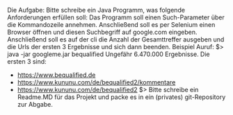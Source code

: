 Die Aufgabe:
Bitte schreibe ein Java Programm, was folgende Anforderungen erfüllen soll:
Das Programm soll einen Such-Parameter über die Kommandozeile annehmen. Anschließend soll es per Selenium einen Browser öffnen und diesen Suchbegriff auf google.com eingeben.
Anschließend soll es auf der cli die Anzahl der Gesamttreffer ausgeben und die Urls der ersten 3 Ergebnisse und sich dann beenden.
Beispiel Auruf:
$> java -jar googleme.jar bequalified
Ungefähr 6.470.000 Ergebnisse. Die ersten 3 sind:
- https://www.bequalified.de
- https://www.kununu.com/de/bequalified2/kommentare 
- https://www.kununu.com/de/bequalified2
$>
Bitte schreibe ein Readme.MD für das Projekt und packe es in ein (privates) git-Repository zur Abgabe.
